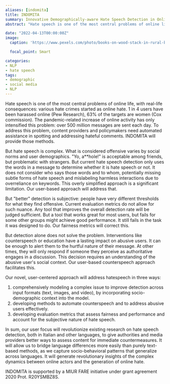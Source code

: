 ```yaml
---
aliases: [indomita]
title: INDOMITA
summary: Innovative Demographically-aware Hate Speech Detection in Online Media in Italian
abstract: "Hate speech is one of the most central problems of online life, with real-life consequences: various hate crimes started as online hate. 1 in 4 users have been harassed online (Pew Research), 63% of the targets are women (Cox commission). The pandemic-related increase of online activity has only intensified this problem: over 500 million messages are sent each day. To address this problem, content providers and policymakers need automated assistance in spotting and addressing hateful comments. INDOMITA will provide those methods. But hate speech is complex. What is considered offensive varies by social norms and user demographics. "Yo, a**hole!" is acceptable among friends, but problematic with strangers. But current hate speech detection only uses the words in a message to determine whether it is hate speech or not. It does not consider who says those words and to whom, potentially missing subtle forms of hate speech and mislabeling harmless interactions due to overreliance on keywords. This overly simplified approach is a significant limitation. Our user-based approach will address that. But 'better' detection is subjective: people have very different thresholds for what they find offensive. Current evaluation metrics do not allow for such nuance. Any tool that improves the overall detection rate will be judged sufficient. But a tool that works great for most users, but fails for some other groups might achieve good performance. It still fails in the task it was designed to do. Our fairness metrics will correct this. But detection alone does not solve the problem. Interventions like counterspeech or education have a lasting impact on abusive users. It can be enough to alert them to the hurtful nature of their message. At other times, they will only respond if someone they perceive as authoritative engages in a discussion. This decision requires an understanding of the abusive user's social context. Our user-based counterspeech approach facilitates this. Our novel, user-centered approach will address hatespeech in three ways: 1) comprehensively modeling a complex issue to improve detection across input formats (text, images, and video), by incorporating socio-demographic context into the model. 2) developing methods to automate counterspeech and to address abusive users effectively. 3) developing evaluation metrics that assess fairness and performance and account for the subjective nature of hate speech. In sum, our user focus will revolutionize existing research on hate speech detection, both in Italian and other languages, to give authorities and media providers better ways to assess content for immediate countermeasures. It will allow us to bridge language differences more easily than purely text-based methods, as we capture socio-behavioral patterns that generalize across languages. It will generate revolutionary insights of the complex dynamics between online actors and the generation of online hate."

date: "2022-04-13T00:00:00Z"
image:
  caption: 'https://www.pexels.com/photo/books-on-wood-stack-in-rural-backyard-4218590/'

  focal_point: Smart

categories:
- NLP
- hate speech
tags:
- demographic
- social media
- NLP
---
```


Hate speech is one of the most central problems of online life, with real-life consequences: various hate crimes started as online hate.
1 in 4 users have been harassed online (Pew Research), 63% of the targets are women (Cox commission). The pandemic-related increase of online activity has only intensified this problem: over 500 million messages are sent each day.
To address this problem, content providers and policymakers need automated assistance in spotting and addressing hateful comments. INDOMITA will provide those methods.

But hate speech is complex. What is considered offensive varies by social norms and user demographics. "Yo, a**hole!" is acceptable among friends, but problematic with strangers.
But current hate speech detection only uses the words in a message to determine whether it is hate speech or not. It does not consider who says those words and to whom, potentially missing subtle forms of hate speech and mislabeling harmless interactions due to overreliance on keywords. This overly simplified approach is a significant limitation. Our user-based approach will address that.

But "better" detection is subjective: people have very different thresholds for what they find offensive. Current evaluation metrics do not allow for such nuance. Any tool that improves the overall detection rate will be judged sufficient. But a tool that works great for most users, but fails for some other groups might achieve good performance. It still fails in the task it was designed to do. Our fairness metrics will correct this.

But detection alone does not solve the problem. Interventions like counterspeech or education have a lasting impact on abusive users. It can be enough to alert them to the hurtful nature of their message. At other times, they will only respond if someone they perceive as authoritative engages in a discussion. This decision requires an understanding of the abusive user's social context. Our user-based counterspeech approach facilitates this.

Our novel, user-centered approach will address hatespeech in three ways:
1) comprehensively modeling a complex issue to improve detection across input formats (text, images, and video), by incorporating socio-demographic context into the model.
2) developing methods to automate counterspeech and to address abusive users effectively.
3) developing evaluation metrics that assess fairness and performance and account for the subjective nature of hate speech.

In sum, our user focus will revolutionize existing research on hate speech detection, both in Italian and other languages, to give authorities and media providers better ways to assess content for immediate countermeasures. It will allow us to bridge language differences more easily than purely text-based methods, as we capture socio-behavioral patterns that generalize across languages.
It will generate revolutionary insights of the complex dynamics between online actors and the generation of online hate.

INDOMITA is supported by a MIUR FARE initiative under grant agreement 2020 Prot. R20YSMBZ8S.
